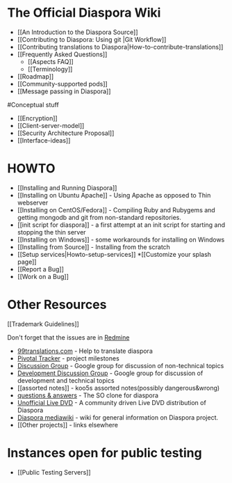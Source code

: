 # The Official Diaspora Wiki

* [[An Introduction to the Diaspora Source]]
* [[Contributing to Diaspora: Using git |Git Workflow]]
* [[Contributing translations to Diaspora|How-to-contribute-translations]]
* [[Frequently Asked Questions]]
   * [[Aspects FAQ]]
   * [[Terminology]]
* [[Roadmap]]
* [[Community-supported pods]]
* [[Message passing in Diaspora]]

#Conceptual stuff
* [[Encryption]]
* [[Client-server-model]]
* [[Security Architecture Proposal]]
* [[Interface-ideas]]

# HOWTO
* [[Installing and Running Diaspora]]
* [[Installing on Ubuntu Apache]] - Using Apache as opposed to Thin webserver
* [[Installing on CentOS/Fedora]] - Compiling Ruby and Rubygems and getting mongodb and git from non-standard repositories.
* [[init script for diaspora]] - a first attempt at an init script for starting and stopping the thin server
* [[Installing on Windows]] - some workarounds for installing on Windows
* [[Installing from Source]] - Installing from the scratch
* [[Setup services|Howto-setup-services]]
*[[Customize your splash page]]
* [[Report a Bug]]
* [[Work on a Bug]]

# Other Resources

[[Trademark Guidelines]]

Don't forget that the issues are in [Redmine](http://bugs.joindiaspora.com/projects/diaspora/issues)

* [99translations.com](http://99translations.com/public_projects/show/181) - Help to translate diaspora
* [Pivotal Tracker](https://www.pivotaltracker.com/projects/61641) - project milestones
* [Discussion Group](http://groups.google.com/group/diaspora-discuss) - Google group for discussion of non-technical topics
* [Development Discussion Group](http://groups.google.com/group/diaspora-dev) - Google group for discussion of development and technical topics
* [[assorted notes]] - koo5s assorted notes(possibly dangerous&wrong)
* [questions & answers](http://diaspora.shapado.com/) - The SO clone for diaspora
* [Unofficial Live DVD](http://github.com/diaspora/diaspora/wiki/Unofficial-Diaspora-Live-DVD) - A community driven Live DVD distribution of Diaspora
* [Diaspora mediawiki](http://diasporatest.com) - wiki for general information on Diaspora project. 
* [[Other projects]] - links elsewhere

# Instances open for public testing

* [[Public Testing Servers]]
